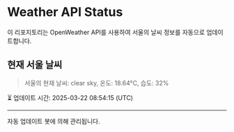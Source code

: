 
# Weather API Status

이 리포지토리는 OpenWeather API를 사용하여 서울의 날씨 정보를 자동으로 업데이트합니다.

## 현재 서울 날씨
> 서울의 현재 날씨: clear sky, 온도: 18.64°C, 습도: 32%

⏳ 업데이트 시간: 2025-03-22 08:54:15 (UTC)

---
자동 업데이트 봇에 의해 관리됩니다.
